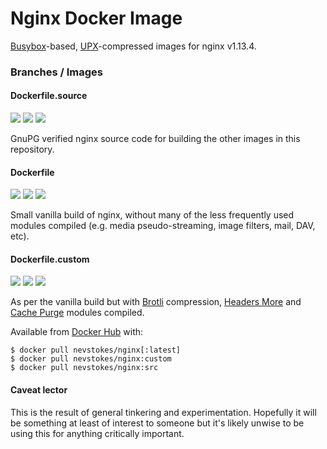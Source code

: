 # Nginx Docker Image

[Busybox](https://www.busybox.net)-based, [UPX](https://upx.github.io)-compressed images for nginx v1.13.4.

### Branches / Images

#### Dockerfile.source

[![](https://images.microbadger.com/badges/version/nevstokes/nginx:src.svg)](https://microbadger.com/images/nevstokes/nginx:src "Get your own version badge on microbadger.com") [![](https://images.microbadger.com/badges/image/nevstokes/nginx:src.svg)](https://microbadger.com/images/nevstokes/nginx:src "Get your own image badge on microbadger.com") [![](https://images.microbadger.com/badges/commit/nevstokes/nginx.svg)](https://microbadger.com/images/nevstokes/nginx "Get your own commit badge on microbadger.com")

GnuPG verified nginx source code for building the other images in this repository.

#### Dockerfile

[![](https://images.microbadger.com/badges/version/nevstokes/nginx.svg)](https://microbadger.com/images/nevstokes/nginx "Get your own version badge on microbadger.com") [![](https://images.microbadger.com/badges/image/nevstokes/nginx.svg)](https://microbadger.com/images/nevstokes/nginx "Get your own image badge on microbadger.com") [![](https://images.microbadger.com/badges/commit/nevstokes/nginx.svg)](https://microbadger.com/images/nevstokes/nginx "Get your own commit badge on microbadger.com")

Small vanilla build of nginx, without many of the less frequently used modules compiled (e.g. media pseudo-streaming, image filters, mail, DAV, etc).

#### Dockerfile.custom

[![](https://images.microbadger.com/badges/version/nevstokes/nginx:custom.svg)](https://microbadger.com/images/nevstokes/nginx:custom "Get your own version badge on microbadger.com") [![](https://images.microbadger.com/badges/image/nevstokes/nginx:custom.svg)](https://microbadger.com/images/nevstokes/nginx:custom "Get your own image badge on microbadger.com") [![](https://images.microbadger.com/badges/commit/nevstokes/nginx:custom.svg)](https://microbadger.com/images/nevstokes/nginx:custom "Get your own commit badge on microbadger.com")

As per the vanilla build but with [Brotli](https://github.com/google/ngx_brotli) compression, [Headers More](https://github.com/openresty/headers-more-nginx-module) and [Cache Purge](https://github.com/FRiCKLE/ngx_cache_purge) modules compiled.

Available from [Docker Hub](https://hub.docker.com/r/nevstokes/nginx/) with:

    $ docker pull nevstokes/nginx[:latest]
    $ docker pull nevstokes/nginx:custom
    $ docker pull nevstokes/nginx:src

#### Caveat lector
This is the result of general tinkering and experimentation. Hopefully it will be something at least of interest to someone but it's likely unwise to be using this for anything critically important.

